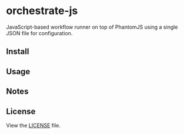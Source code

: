 # orchestrate-js

JavaScript-based workflow runner on top of PhantomJS using a single JSON file for configuration.

## Install 

## Usage

## Notes

## License

View the [LICENSE](https://github.com/mattlo/orchestrate-js/blob/master/LICENSE) file.